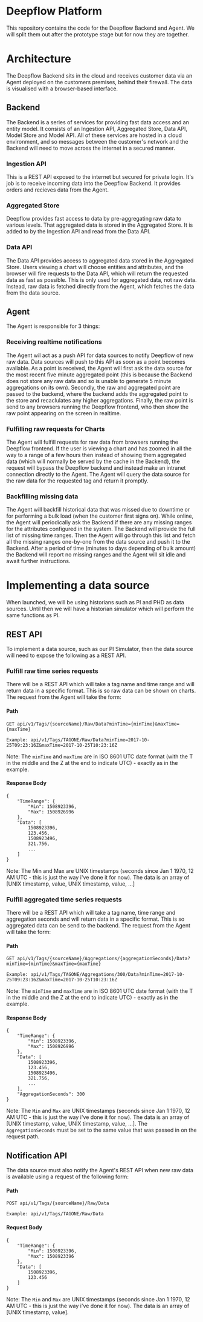 # Deepflow Platform
This repository contains the code for the Deepflow Backend and Agent. We will split them out after the prototype stage but for now they are together.

# Architecture
The Deepflow Backend sits in the cloud and receives customer data via an Agent deployed on the customers premises, behind their firewall. The data is visualised with a browser-based interface.

## Backend
The Backend is a series of services for providing fast data access and an entity model. It consists of an Ingestion API, Aggregated Store, Data API, Model Store and Model API. All of these services are hosted in a cloud environment, and so messages between the customer's network and the Backend will need to move across the internet in a secured manner.

### Ingestion API
This is a REST API exposed to the internet but secured for private login. It's job is to receive incoming data into the Deepflow Backend. It provides orders and recieves data from the Agent.

### Aggregated Store
Deepflow provides fast access to data by pre-aggregating raw data to various levels. That aggregated data is stored in the Aggregated Store. It is added to by the Ingestion API and read from the Data API.

### Data API
The Data API provides access to aggregated data stored in the Aggregated Store. Users viewing a chart will choose entities and attributes, and the browser will fire requests to the Data API, which will return the requested data as fast as possible. This is only used for aggregated data, not raw data. Instead, raw data is 
fetched directly from the Agent, which fetches the data from the data source.

## Agent
The Agent is responsible for 3 things:

### Receiving realtime notifications
The Agent wil act as a push API for data sources to notify Deepflow of new raw data. Data sources will push to this API as soon as a point becomes available. As a point is received, the Agent will first ask the data source for the most recent five minute aggregated point (this is because the Backend does not store any raw data and so is unable to generate 5 minute aggregations on its own). Secondly, the raw and aggregated point are passed to the backend, where the backend adds the aggregated point to the store and recaclulates any higher aggregations. Finally, the raw point is send to any browsers running the Deepflow frontend, who then show the raw point appearing on the screen in realtime.

### Fulfilling raw requests for Charts
The Agent will fulfill requests for raw data from browsers running the Deepflow frontend. If the user is viewing a chart and has zoomed in all the way to a range of a few hours then instead of showing them aggregated data (which will normally be served by the cache in the Backend), the request will bypass the Deepflow backend and instead make an intranet connection directly to the Agent. The Agent will query the data source for the raw data for the requested tag and return it promptly.

### Backfilling missing data
The Agent will backfill historical data that was missed due to downtime or for performing a bulk load (when the customer first signs on). While online, the Agent will periodically ask the Backend if there are any missing ranges for the attributes configured in the system. The Backend will provide the full list of missing time ranges. Then the Agent will go through this list and fetch all the missing ranges one-by-one from the data source and push it to the Backend. After a period of time (minutes to days depending of bulk amount) the Backend will report no missing ranges and the Agent will sit idle and await further instructions.

# Implementing a data source
When launched, we will be using historians such as PI and PHD as data sources. Until then we will have a historian simulator which will perform the same functions as PI. 


## REST API
To implement a data source, such as our PI Simulator, then the data source will need to expose the following as a REST API.

### Fulfill raw time series requests
There will be a REST API which will take a tag name and time range and will return data in a specific format. This is so raw data can be shown on charts. The request from the Agent will take the form:

#### Path
```
GET api/v1/Tags/{sourceName}/Raw/Data?minTime={minTime}&maxTime={maxTime}
```
`Example: api/v1/Tags/TAGONE/Raw/Data?minTime=2017-10-25T09:23:16Z&maxTime=2017-10-25T10:23:16Z`

Note: The `minTime` and `maxTime` are in ISO 8601 UTC date format (with the T in the middle and the Z at the end to indicate UTC) - exactly as in the example.

#### Response Body
```
{
    "TimeRange": {
        "Min": 1508923396,
        "Max": 1508926996
    },
    "Data": [
        1508923396,
        123.456,
        1508923496,
        321.756,
        ...
    ]
}
```
Note: The Min and Max are UNIX timestamps (seconds since Jan 1 1970, 12 AM UTC - this is just the way i've done it for now). The data is an array of [UNIX timestamp, value, UNIX timestamp, value, ...]

### Fulfill aggregated time series requests
There will be a REST API which will take a tag name, time range and aggregation seconds and will return data in a specific format. This is so aggregated data can be send to the backend. The request from the Agent will take the form:

#### Path
```
GET api/v1/Tags/{sourceName}/Aggregations/{aggregationSeconds}/Data?minTime={minTime}&maxTime={maxTime}
```
`Example: api/v1/Tags/TAGONE/Aggregations/300/Data?minTime=2017-10-25T09:23:16Z&maxTime=2017-10-25T10:23:16Z`

Note: The `minTime` and `maxTime` are in ISO 8601 UTC date format (with the T in the middle and the Z at the end to indicate UTC) - exactly as in the example.

#### Response Body
```
{
    "TimeRange": {
        "Min": 1508923396,
        "Max": 1508926996
    },
    "Data": [
        1508923396,
        123.456,
        1508923496,
        321.756,
        ...
    ],
    "AggregationSeconds": 300
}
```
Note: The `Min` and `Max` are UNIX timestamps (seconds since Jan 1 1970, 12 AM UTC - this is just the way i've done it for now). The data is an array of [UNIX timestamp, value, UNIX timestamp, value, ...]. The `AggregationSeconds` must be set to the same value that was passed in on the request path. 

## Notification API
The data source must also notify the Agent's REST API when new raw data is available using a request of the following form:

#### Path
```
POST api/v1/Tags/{sourceName}/Raw/Data
```
`Example: api/v1/Tags/TAGONE/Raw/Data`

#### Request Body
```
{
    "TimeRange": {
        "Min": 1508923396,
        "Max": 1508923396
    },
    "Data": [
        1508923396,
        123.456
    ]
}
```
Note: The `Min` and `Max` are UNIX timestamps (seconds since Jan 1 1970, 12 AM UTC - this is just the way i've done it for now). The data is an array of [UNIX timestamp, value].
